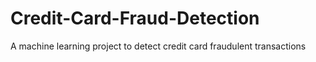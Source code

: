 # Credit-Card-Fraud-Detection
A machine learning project to detect credit card fraudulent transactions
